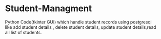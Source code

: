# Student-Managment
Python Code(tkinter GUI) which handle student records using postgresql like add student details , delete student details, update student details,read all list of students.
